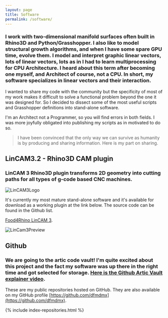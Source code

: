 ```yaml
---
layout: page
title: Software
permalink: /software/
---
```


### I work with two-dimensional manifold surfaces often built in Rhino3D and Python/Grasshopper. I also like to model structural growth algorithms, and when I have some spare GPU time, evolve them. I model and interpret graphic linear vectors, lots of linear vectors, lots as in I had to learn multiprocessing for CPU Architecture. I heard about this term after becoming one myself, and Architect of course, not a CPU. In short, my software specializes in linear vectors and their interaction.

I wanted to share my code with the community but the specificity of most of my work makes it difficult to solve a functional problem beyond the one it was designed for. So I decided to dissect some of the most useful scripts and Grasshopper definitions into stand-alone software.

I'm an Architect not a Programmer, so you will find errors in both fields. I was more joyfully obligated into publishing my scripts as in motivated to do so.

> I have been convinced that the only way we can survive as humanity is by producing and sharing information. Here is my part on sharing.

## LinCAM3.2 - Rhino3D CAM plugin

### LinCAM 3 Rhino3D plugin transforms 2D geometry into cutting paths for all types of g-code based CNC machines.

![LinCAM3Logo](https://lh3.googleusercontent.com/pw/ACtC-3djVHHrKqjqR1q0gVlI5lA4_pvE-pfhmhrZ0AXvkfHwaC6XBWD178jJJEdnQ06uaWfXwaVahaARoq4QgOb_PuKUB2LjfZQb7yHNj0c6NSoYRT4y_s_RcqXsbOp4FYJAsjY7Pzl4XWbMAdaMXvubvl-SQw=s100-no?authuser=1)

It's currently my most mature stand-alone software and it's available for download as a working plugin at the link below. The source code can be found in the Github list.

[Food4Rhino LinCAM 3](https://www.food4rhino.com/app/lincam3).

![LinCam3Preview](https://lh3.googleusercontent.com/pw/ACtC-3eSa69P7LwVpLdP4Fdahmv0H68AVoM65JJ5FCbopHSW8CTOBgSr1qeQFbir-OCXlwuO8WLNqV5DZJT-ABw7j_F4or3K3CmPWNH3t8LYJENIvtFh_Qa7tK3Yl8lkyO0HzDTxwHJLAYeL-FoloMvcYObmvw=w1352-h706-no?authuser=1)

## Github

### We are going to the artic code vault! I'm quite excited about this project and the fact my software was up there in the right time and got selected for storage. [Here is the Github Artic Vault explainer video](https://www.youtube.com/watch?v=fzI9FNjXQ0o).

These are my public repositories hosted on GitHub. They are also available on my GitHub profile [https://github.com/dfmdmx](https://github.com/dfmdmx).

{% include index-repositories.html %}
